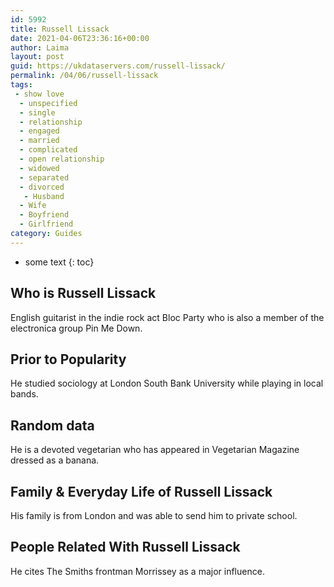 ```yaml
---
id: 5992
title: Russell Lissack
date: 2021-04-06T23:36:16+00:00
author: Laima
layout: post
guid: https://ukdataservers.com/russell-lissack/
permalink: /04/06/russell-lissack
tags:
 - show love
  - unspecified
  - single
  - relationship
  - engaged
  - married
  - complicated
  - open relationship
  - widowed
  - separated
  - divorced
   - Husband
  - Wife
  - Boyfriend
  - Girlfriend
category: Guides
---
```


* some text
{: toc}


## Who is Russell Lissack
                  
                  
                  
English guitarist in the indie rock act Bloc Party who is also a member of the electronica group Pin Me Down.
                  
              
            
              
            
                
                
                
## Prior to Popularity
                  
                  
                  
He studied sociology at London South Bank University while playing in local bands.
                  
              
            
              
            
                
                
                
## Random data
                  
                  
                  
He is a devoted vegetarian who has appeared in Vegetarian Magazine dressed as a banana.
                  
              
            
              
            
                
                
                
## Family & Everyday Life of Russell Lissack
                  
                  
                  
His family is from London and was able to send him to private school.
                  
              
            
              
            
                
                
                
## People Related With Russell Lissack
                  
                  
                  
He cites The Smiths frontman Morrissey as a major influence.
                  
              
            
              
            
                
              
            
              
              
            
            
              
            
          
          
          
